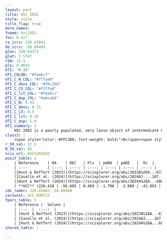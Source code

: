 ```yaml
---
layout: post
title: HSC 2682
style: style
title_flag: true
more_names: 
fname: hsc2682
fov: 0.417
ra_icrs: 226.42841
de_icrs: -56.60468
glon: 320.64373
glat: 1.5747
r50: 12.5
plx: 0.4693
UTI: "0.35"
UTI_COLOR: "#feebcf"
UTI_C_N_COL: "#fffae0"
UTI_C_dens_COL: "#f6c1b8"
UTI_C_C3_COL: "#ffffe8"
UTI_C_lit_COL: "#fee8cc"
UTI_C_dup_COL: "#a6cab9"
UTI_C_N: 0.45
UTI_C_dens: 0.15
UTI_C_C3: 0.5
UTI_C_lit: 0.33
UTI_C_dup: 1.0
UTI_summary: |
    HSC 2682 is a poorly populated, very loose object of intermediate C3 quality. It was recently reported in the literature.
class3: |
    <span style="color: #FFC300; font-weight: bold;">B</span><span style="color: #FFC300; font-weight: bold;">B</span>
r_50_val: 12.5
N_50_val: 45
scix_url: HSC%202682
posit_table: |
    | Reference    | RA    | DEC   | Plx  | pmRA  | pmDE   |  Rv  |
    | :---         | :---: | :---: | :---: | :---: | :---: | :---: |
    |[Hunt & Reffert (2023)](https://scixplorer.org/abs/2023A%26A...673A.114H) | 226.436 | -56.631 | 0.478 | -1.702 | -2.051 | -- |
    |[Cavallo et al. (2024)](https://scixplorer.org/abs/2024AJ....167...12C) | 226.365 | -56.632 | 0.477 | -- | -- | -- |
    |[Hunt & Reffert (2024)](https://scixplorer.org/abs/2024A%26A...686A..42H) | 226.436 | -56.631 | 0.478 | -1.702 | -2.051 | -- |
    | **UCC** |226.428 | -56.605 | 0.469 | -1.706 | -2.069 | -42.903 | 
cds_radec: 226.42841,-56.60468
carousel: UCC_HUNT23
fpars_table: |
    | Reference |  Values |
    | :---  |  :---:  |
    | [Hunt & Reffert (2023)](https://scixplorer.org/abs/2023A%26A...673A.114H) | `AV50=2.734, diffAV50=1.281, MOD50=11.468, logAge50=7.847` |
    | [Cavallo et al. (2024)](https://scixplorer.org/abs/2024AJ....167...12C) | `AV50=2.54, dMod50=12.14, logAge50=8.25, [Fe/H]50=-0.26` |
    | [Hunt & Reffert (2024)](https://scixplorer.org/abs/2024A%26A...686A..42H) | `MassJ=142.970` |
shared_table: |
    
---
```

